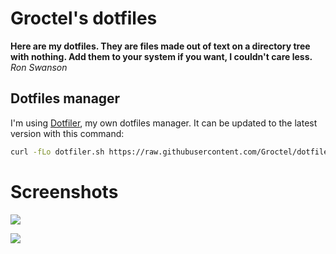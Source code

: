 # Groctel's dotfiles

**Here are my dotfiles.
They are files made out of text on a directory tree with nothing.
Add them to your system if you want, I couldn't care less.** *Ron Swanson*

## Dotfiles manager

I'm using [Dotfiler](https://github.com/Groctel/dotfiles-manager), my own dotfiles manager.
It can be updated to the latest version with this command:

```sh
curl -fLo dotfiler.sh https://raw.githubusercontent.com/Groctel/dotfiles-manager/main/dotfiler.sh
```

# Screenshots

![](https://raw.githubusercontent.com/Groctel/Groctel/main/images/screenshots/dotfiles-wallpaper.png)

![](https://raw.githubusercontent.com/Groctel/Groctel/main/images/screenshots/dotfiles-screens.png)
